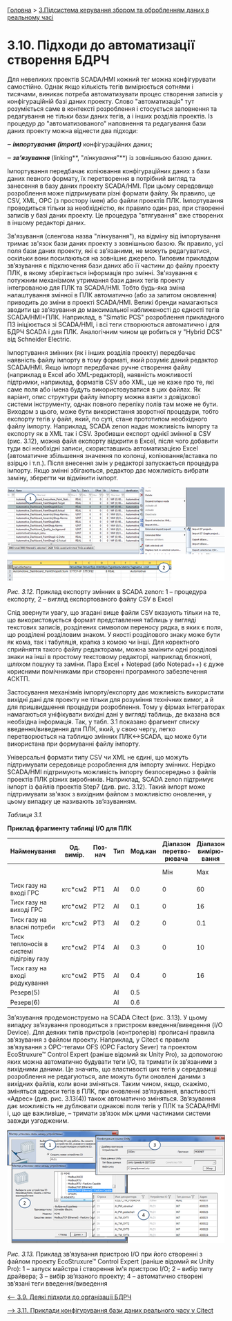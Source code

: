 [Головна](README.md) > [3.Підсистема керування збором та обробленням даних в реальному часі](3.md)

# 3.10. Підходи до автоматизації створення БДРЧ

Для невеликих проектів SCADA/HMI кожний тег можна конфігурувати самостійно. Однак якщо кількість тегів вимірюється сотнями і тисячами, виникає потреба автоматизувати процес створення записів у конфігураційній базі даних проекту. Слово "автоматизація" тут розуміється саме в контексті розроблення і стосується заповнення та редагування не тільки бази даних тегів, а і інших розділів проектів. Із процедур до "автоматизованого" наповнення та редагування бази даних проекту можна віднести два підходи:

‒    ***імпортування*** ***(***import***)*** конфігураційних даних;

‒    ***зв’язування*** (linking**, "*лінкування*"**) із зовнішньою базою даних.

Імпортування передбачає копіювання конфігураційних даних з бази даних певного формату, їх перетворення в потрібний вигляд та занесення в базу даних проекту SCADA/HMI. При цьому середовище розроблення може підтримувати різні формати файлу. Як правило, це CSV, XML, OPC (з простору імен) або файли проектів ПЛК. Імпортування проводиться тільки за необхідністю, як правило один раз, при створенні записів у базі даних проекту. Це процедура "втягування" вже створених в іншому редакторі даних.

Зв'язування (сленгова назва "лінкування"), на відміну від імпортування тримає зв'язок бази даних проекту з зовнішньою базою. Як правило, усі поля бази даних проекту, які є зв’язаними, не можуть редагуватися, оскільки вони посилаються на зовнішнє джерело. Типовим прикладом зв’язування є підключення бази даних або її частини до файлу проекту ПЛК, в якому зберігається інформація про змінні. Зв'язування є потужним механізмом утримання бази даних тегів проекту інтегрованою для ПЛК та SCADA/HMI. Тобто будь-яка зміна налаштування змінної в ПЛК автоматично (або за запитом оновлення) приводить до зміни в проекті SCADA/HMI. Великі бренди намагаються зводити це зв’язування до максимальної наближеності до єдності тегів SCADA/HMI+ПЛК. Наприклад, в "Simatic PCS" розроблення прикладного ПЗ ініціюється зі SCADA/HMI, і всі теги створюються автоматично і для БДРЧ SCADA і для ПЛК. Аналогічним чином це робиться у "Hybrid DCS" від Schneider Electric.   

Імпортування змінних (як і інших розділів проекту) передбачає наявність файлу імпорту в тому форматі, який розуміє даний редактор SCADA/HMI. Якщо імпорт передбачає ручне створення файлу (наприклад в Excel або XML-редакторі), наявність можливості підтримки, наприклад, форматів CSV або XML, ще не каже про те, які саме поля або імена будуть використовуватися в цих файлах. Як варіант, опис структури файлу імпорту можна взяти з довідкової системи інструменту, однак повного переліку полів там може не бути. Виходом з цього, може бути використання зворотної процедури, тобто експорту тегів у файл, який, по суті, стане прототипом необхідного файлу імпорту. Наприклад, SCADA zenon надає можливість імпорту та експорту як в XML так і CSV. Зробивши експорт однієї змінної в CSV (рис. 3.12), можна файл експорту відкрити в Excel, після чого добавити туди всі необхідні записи, скориставшись автоматизацією Excel (автоматичне збільшення значення по колонці, копіювання/вставка по взірцю і т.п.). Після внесення змін у редакторі запускається процедура імпорту. Якщо змінні збігаються, редактор дає можливість вибрати заміну, зберегти чи відмінити імпорт.

 ![](media3/3_12.png)                              

*Рис.* *3.12.* Приклад експорту змінних в SCADA zenon: 1 – процедура експорту, 2  – вигляд експортованого файлу CSV в Excel 

Слід звернути увагу, що згадані вище файли CSV вказують тільки на те, що використовується формат представлення таблиць у вигляді текстових записів, розділених символом переносу рядка, в яких є поля, що розділені розділовим знаком. У якості розділового знаку може бути як кома, так і табуляція, крапка з комою чи інші. Для коректного сприйняття такого файлу редакторами, можна замінити одні розділові знаки на інші в простому текстовому редакторі, наприклад блокноті, шляхом пошуку та заміни. Пара Excel + Notepad (або Notepad++) є дуже корисними помічниками при створенні програмного забезпечення АСКТП.    

Застосування механізмів імпорту/експорту дає можливість використати вихідні дані для проекту не тільки для розуміння технічних вимог, а й для пришвидшення процедури розроблення. Тому у фірмах інтеграторах намагаються уніфікувати вихідні дані у вигляді таблиць, де вказана вся необхідна інформація. Так, у табл. 3.1 показано фрагмент списку введення/виведення для ПЛК, який, у свою чергу, легко перетворюється на таблицю змінних ПЛК<->SCADA, що може бути використана при формуванні файлу імпорту.

 Універсальні формати типу CSV чи XML не єдині, що можуть підтримувати середовище розроблення для імпорту змінних. Нерідко SCADA/HMI підтримують можливість імпорту безпосередньо з файлів проектів ПЛК різних виробників. Наприклад, SCADA zenon підтримує імпорт із файлів проектів Step7 (див. рис. 3.12). Такий імпорт може підтримувати зв'язок з вихідним файлом з можливістю оновлення, у цьому випадку це називають зв’язуванням.   

*Таблиця 3.1.* 

**Приклад фрагменту таблиці** **I/O для ПЛК**

| **Найменування**                         | **Од.   вимір.** | **Поз­нач** | **Тип** | **Мод.кан** | **Діапазон перетво­рювача** | **Діапазон вимірю­вання** | **Пороги** | **Но­мін.** |         |         |          |          |      |
| ---------------------------------------- | ---------------- | ----------- | ------- | ----------- | --------------------------- | ------------------------- | ---------- | ----------- | ------- | ------- | -------- | -------- | ---- |
|                                          |                  |             |         |             | Мін                         | Мах                       | Мін        | Мах         | А нижнє | П нижнє | П верхнє | А верхнє |      |
| Тиск газу на вході ГРС                   | кгс*см2          | PT1         | AI      | 0.0         | 0                           | 60                        | 0          | 60          |         | 25      | 55       |          |      |
| Тиск газу на виході ГРС                  | кгс*см2          | PT2         | AI      | 0.1         | 0                           | 16                        | 0          | 16          | 20%     | 10%     | 10%      | 20%      | 2.0  |
| Тиск газу на власні потреби              | кгс*см2          | PT3         | AI      | 0.2         | 0                           | 0.1                       | 0          | 0.1         |         | 0       | 0.04     |          |      |
| Тиск теплоносія в системі підігріву газу | кгс*см2          | PT4         | AI      | 0.3         | 0                           | 10                        | 0          | 10          |         |         | 3        | 5        |      |
| Тиск газу на вході редукування           | кгс*см2          | PT5         | AI      | 0.4         | 0                           | 16                        | 0          | 16          |         |         |          |          |      |
| Резерв(5)                                |                  |             | AI      | 0.5         |                             |                           |            |             |         |         |          |          |      |
| Резерв(6)                                |                  |             | AI      | 0.6         |                             |                           |            |             |         |         |          |          |      |

 Зв’язування продемонструємо на SCADA Citect (рис. 3.13). У цьому випадку зв’язування проводиться з пристроєм введення/виведення  (I/O Device). Для деяких типів пристроїв (контролерів) прописані правила зв’язування з файлом проекту. Наприклад, у Citect є правила зв’язування з OPC-тегами OFS (OPC Factory Sever) та проектом EcoStruxure™ Control Expert (раніше відомий як Unity Pro), за допомогою яких можна автоматично будувати теги I/O, та тримати їх зв’язаними з вихідними даними. Це значить, що властивості цих тегів у середовищі розроблення не редагуються, але можуть бути оновлені даними з вихідних файлів, коли вони зміняться. Таким чином, якщо, скажімо, зміняться адреси тегів в ПЛК, при оновленні зв’язування, властивості «Адрес» (див. рис. 3.13(4)) також автоматично зміняться. Зв’язування дає можливість не дублювати однакові поля тегів у ПЛК та SCADA/HMI і, що ще важливіше, – тримати зв’язок між цими частинами системи завжди узгодженим.   

![](media3/3_13.png) 

*Рис. 3.13.* Приклад зв’язування пристрою I/O при його створенні з файлом проекту EcoStruxure™ Control Expert (раніше відомий як Unity Pro): 1 – запуск майстра і створення ім'я пристрою I/O; 2 – вибір типу драйвера; 3 – вибір зв’язаного проекту; 4 – автоматично створені зв’язані теги введення/виведення

[<-- 3.9. Деякі підходи до організації БДРЧ](3_9.md)

[--> 3.11. Приклади конфігурування бази даних реального часу у Citect](3_11.md)